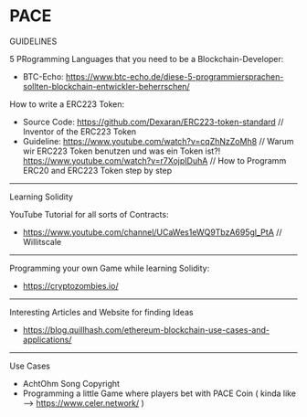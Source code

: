 # PACE

GUIDELINES

5 PRogramming Languages that you need to be a Blockchain-Developer:

- BTC-Echo: https://www.btc-echo.de/diese-5-programmiersprachen-sollten-blockchain-entwickler-beherrschen/

How to write a ERC223 Token:

- Source Code: https://github.com/Dexaran/ERC223-token-standard // Inventor of the ERC223 Token
- Guideline:  https://www.youtube.com/watch?v=cqZhNzZoMh8 // Warum wir ERC223 Token benutzen und was ein Token ist?!
              https://www.youtube.com/watch?v=r7XojpIDuhA // How to Programm ERC20 and ERC223 Token step by step

-----------------------------------------------------------------------------------------------------------------------------------------

Learning Solidity

YouTube Tutorial for all sorts of Contracts:

- https://www.youtube.com/channel/UCaWes1eWQ9TbzA695gl_PtA // Willitscale

-----

Programming your own Game while learning Solidity: 

- https://cryptozombies.io/



-----------------------------------------------------------------------------------------------------------------------------------------


Interesting Articles and Website for finding Ideas

- https://blog.quillhash.com/ethereum-blockchain-use-cases-and-applications/


--------------------------------------------------------------------------------------------------------------------------


Use Cases

- AchtOhm Song Copyright
- Programming a little Game where players bet with PACE Coin (  kinda like --> https://www.celer.network/ )
